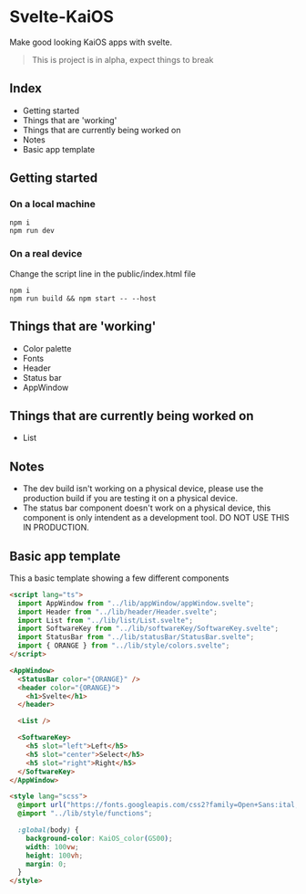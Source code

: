 # Svelte-KaiOS

Make good looking KaiOS apps with svelte.

> This is project is in alpha, expect things to break

## Index

- Getting started
- Things that are 'working'
- Things that are currently being worked on
- Notes
- Basic app template

## Getting started

### On a local machine

```
npm i
npm run dev
```

### On a real device

Change the script line in the public/index.html file

```
npm i
npm run build && npm start -- --host
```

## Things that are 'working'

- Color palette
- Fonts
- Header
- Status bar
- AppWindow

## Things that are currently being worked on

- List

## Notes

- The dev build isn't working on a physical device, please use the production build if you are testing it on a physical device.
- The status bar component doesn't work on a physical device, this component is only intendent as a development tool. DO NOT USE THIS IN PRODUCTION.

## Basic app template

This a basic template showing a few different components

```html
<script lang="ts">
  import AppWindow from "../lib/appWindow/appWindow.svelte";
  import Header from "../lib/header/Header.svelte";
  import List from "../lib/list/List.svelte";
  import SoftwareKey from "../lib/softwareKey/SoftwareKey.svelte";
  import StatusBar from "../lib/statusBar/StatusBar.svelte";
  import { ORANGE } from "../lib/style/colors.svelte";
</script>

<AppWindow>
  <StatusBar color="{ORANGE}" />
  <header color="{ORANGE}">
    <h1>Svelte</h1>
  </header>

  <List />

  <SoftwareKey>
    <h5 slot="left">Left</h5>
    <h5 slot="center">Select</h5>
    <h5 slot="right">Right</h5>
  </SoftwareKey>
</AppWindow>

<style lang="scss">
  @import url("https://fonts.googleapis.com/css2?family=Open+Sans:ital,wght@0,400;0,600;0,700;1,400;1,600;1,700&display=swap");
  @import "../lib/style/functions";

  :global(body) {
    background-color: KaiOS_color(GS00);
    width: 100vw;
    height: 100vh;
    margin: 0;
  }
</style>
```
